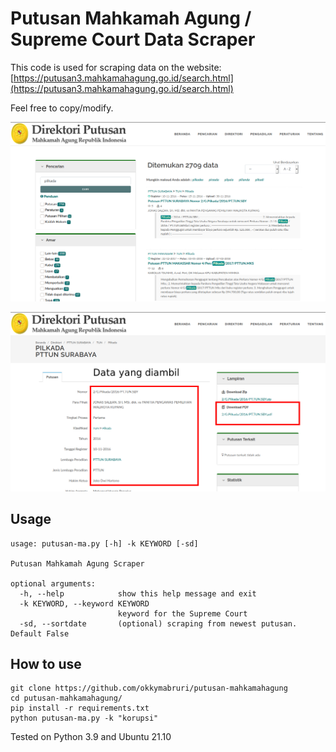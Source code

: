 # Putusan Mahkamah Agung / Supreme Court Data Scraper


This code is used for scraping data on the website: [https://putusan3.mahkamahagung.go.id/search.html](https://putusan3.mahkamahagung.go.id/search.html)

Feel free to copy/modify.


![scraping1](./img/1.png)

![scraping2](./img/2.png)

## Usage
```
usage: putusan-ma.py [-h] -k KEYWORD [-sd]

Putusan Mahkamah Agung Scraper

optional arguments:
  -h, --help            show this help message and exit
  -k KEYWORD, --keyword KEYWORD
                        keyword for the Supreme Court
  -sd, --sortdate       (optional) scraping from newest putusan. Default False
```

## How to use
```
git clone https://github.com/okkymabruri/putusan-mahkamahagung
cd putusan-mahkamahagung/
pip install -r requirements.txt
python putusan-ma.py -k "korupsi"
```

Tested on Python 3.9 and Ubuntu 21.10